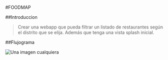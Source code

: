 #FOODMAP

##Introduccion  
> Crear una webapp que pueda filtrar un listado de restaurantes según el distrito que se elija. Además que tenga una vista splash inicial.

##Flujograma

![Una imagen cualquiera](http://dummyimage.com/150 "De 150 x 150 píxeles")